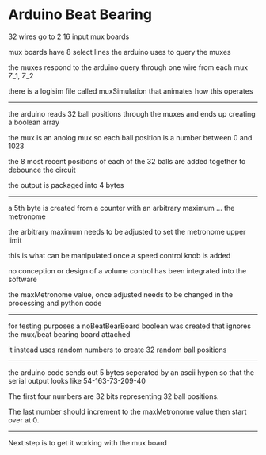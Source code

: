 # Arduino Beat Bearing

32 wires go to 2 16 input mux boards

mux boards have 8 select lines the arduino uses to query the muxes

the muxes respond to the arduino query through one wire from each mux Z_1, Z_2 

there is a logisim file called muxSimulation that animates how this operates

---------------------------------------------------------------------------------------------
the arduino reads 32 ball positions through the muxes and ends up creating a boolean array

the mux is an anolog mux so each ball position is a number between 0 and 1023

the 8 most recent positions of each of the 32 balls are added together to debounce the circuit

the output is packaged into 4 bytes


---------------------------------------------------------------------------------------------
a 5th byte is created from a counter with an arbitrary maximum ... the metronome

the arbitrary maximum needs to be adjusted to set the metronome upper limit

this is what can be manipulated once a speed control knob is added

no conception or design of a volume control has been integrated into the software

the maxMetronome value, once adjusted needs to be changed in the processing and python code

----------------------------------------------------------------------------------------------
for testing purposes a noBeatBearBoard boolean was created that ignores the mux/beat bearing board attached

it instead uses random numbers to create 32 random ball positions

----------------------------------------------------------------------------------------------
the arduino code sends out 5 bytes seperated by an ascii hypen so that the serial output looks like
54-163-73-209-40  
  
The first four numbers are 32 bits representing 32 ball positions.  
  
The last number should increment to the maxMetronome value then start over at 0.  
  
-----------------------------------------------------------------------------------------------

Next step is to get it working with the mux board


